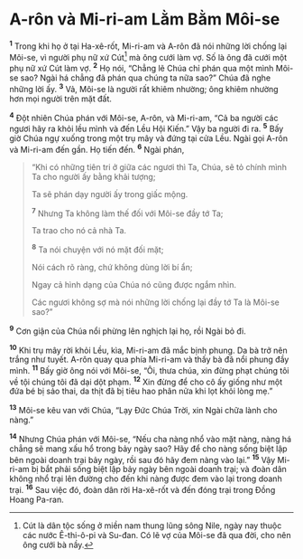 # A-rôn và Mi-ri-am Lằm Bằm Môi-se
<sup><b>1</b></sup> Trong khi họ ở tại Ha-xê-rốt, Mi-ri-am và A-rôn đã nói những lời chống lại Môi-se, vì người phụ nữ xứ Cút[^1-13e95e13-8eb2-4479-8049-bd3cddbdf2cb] mà ông cưới làm vợ. Số là ông đã cưới một phụ nữ xứ Cút làm vợ. <sup><b>2</b></sup> Họ nói, “Chẳng lẽ Chúa chỉ phán qua một mình Môi-se sao? Ngài há chẳng đã phán qua chúng ta nữa sao?” Chúa đã nghe những lời ấy. <sup><b>3</b></sup> Vả, Môi-se là người rất khiêm nhường; ông khiêm nhường hơn mọi người trên mặt đất.

<sup><b>4</b></sup> Ðột nhiên Chúa phán với Môi-se, A-rôn, và Mi-ri-am, “Cả ba người các ngươi hãy ra khỏi lều mình và đến Lều Hội Kiến.” Vậy ba người đi ra. <sup><b>5</b></sup> Bấy giờ Chúa ngự xuống trong một trụ mây và đứng tại cửa Lều. Ngài gọi A-rôn và Mi-ri-am đến gần. Họ tiến đến. <sup><b>6</b></sup> Ngài phán,


> “Khi có những tiên tri ở giữa các ngươi thì Ta, Chúa, sẽ tỏ chính mình Ta cho người ấy bằng khải tượng;
> 
> Ta sẽ phán dạy người ấy trong giấc mộng.
> 
> <sup><b>7</b></sup> Nhưng Ta không làm thế đối với Môi-se đầy tớ Ta;
> 
> Ta trao cho nó cả nhà Ta.
> 
> <sup><b>8</b></sup> Ta nói chuyện với nó mặt đối mặt;
> 
> Nói cách rõ ràng, chứ không dùng lời bí ẩn;
> 
> Ngay cả hình dạng của Chúa nó cũng được ngắm nhìn.
> 
> Các ngươi không sợ mà nói những lời chống lại đầy tớ Ta là Môi-se sao?”
>

<sup><b>9</b></sup> Cơn giận của Chúa nổi phừng lên nghịch lại họ, rồi Ngài bỏ đi.

<sup><b>10</b></sup> Khi trụ mây rời khỏi Lều, kìa, Mi-ri-am đã mắc bịnh phung. Da bà trở nên trắng như tuyết. A-rôn quay qua phía Mi-ri-am và thấy bà đã nổi phung đầy mình. <sup><b>11</b></sup> Bấy giờ ông nói với Môi-se, “Ôi, thưa chúa, xin đừng phạt chúng tôi về tội chúng tôi đã dại dột phạm. <sup><b>12</b></sup> Xin đừng để cho cô ấy giống như một đứa bé bị sảo thai, da thịt đã bị tiêu hao phân nửa khi lọt khỏi lòng mẹ.”

<sup><b>13</b></sup> Môi-se kêu van với Chúa, “Lạy Ðức Chúa Trời, xin Ngài chữa lành cho nàng.”

<sup><b>14</b></sup> Nhưng Chúa phán với Môi-se, “Nếu cha nàng nhổ vào mặt nàng, nàng há chẳng sẽ mang xấu hổ trong bảy ngày sao? Hãy để cho nàng sống biệt lập bên ngoài doanh trại bảy ngày, rồi sau đó hãy đem nàng vào lại.” <sup><b>15</b></sup> Vậy Mi-ri-am bị bắt phải sống biệt lập bảy ngày bên ngoài doanh trại; và đoàn dân không nhổ trại lên đường cho đến khi nàng được đem vào lại trong doanh trại. <sup><b>16</b></sup> Sau việc đó, đoàn dân rời Ha-xê-rốt và đến đóng trại trong Ðồng Hoang Pa-ran.

[^1-13e95e13-8eb2-4479-8049-bd3cddbdf2cb]: Cút là dân tộc sống ở miền nam thung lũng sông Nile, ngày nay thuộc các nước Ê-thi-ô-pi và Su-đan. Có lẽ vợ của Môi-se đã qua đời, cho nên ông cưới bà nầy.